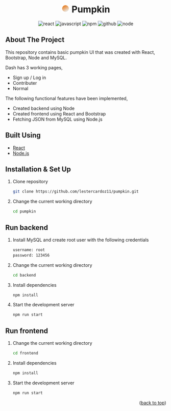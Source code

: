 <h1 align="center">
  <img src="frontend/public/logo192.png" alt="Logo" width="25" height="25"> Pumpkin
</h1>
<p align="center">
  <img alt="react" src="https://img.shields.io/badge/React-20232A?style=for-the-badge&logo=react&logoColor=61DAFB" />
  <img alt="javascript" src="https://img.shields.io/badge/JavaScript-323330?style=for-the-badge&logo=javascript&logoColor=F7DF1E" />
  <img alt="npm" src="https://img.shields.io/badge/npm-CB3837?style=for-the-badge&logo=npm&logoColor=white" />
  <img alt="github" src="https://img.shields.io/badge/GitHub-100000?style=for-the-badge&logo=github&logoColor=white" />
  <img alt="node" src="https://img.shields.io/badge/Node.js-339933?style=for-the-badge&logo=nodedotjs&logoColor=white">
</p>

## About The Project

This repository contains basic pumpkin UI that was created with React, Bootstrap, Node and MySQL.

Dash has 3 working pages,

- Sign up / Log in
- Contributer
- Normal

The following functional features have been implemented,

- Created backend using Node
- Created frontend using React and Bootstrap
- Fetching JSON from MySQL using Node.js

## Built Using

- [React](https://reactjs.org/)
- [Node.js](https://nodejs.org/en/)

## Installation & Set Up

1. Clone repository

   ```sh
   git clone https://github.com/lestercardoz11/pumpkin.git
   ```

2. Change the current working directory

   ```sh
   cd pumpkin
   ```

## Run backend

1. Install MySQL and create root user with the following credentials

   ```sh
   username: root
   password: 123456
   ```

2. Change the current working directory

   ```sh
   cd backend
   ```

3. Install dependencies

   ```sh
   npm install
   ```

4. Start the development server

   ```sh
   npm run start
   ```

## Run frontend

1. Change the current working directory

   ```sh
   cd frontend
   ```

2. Install dependencies

   ```sh
   npm install
   ```

3. Start the development server

   ```sh
   npm run start
   ```

<p align="right">(<a href="#top">back to top</a>)</p>
